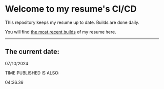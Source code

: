 # Welcome to my resume's CI/CD
This repository keeps my resume up to date. Builds are done daily.
  
You will find [the most recent builds](output/) of my resume here.
* * *
 
## The current date:  
 07/10/2024 
   
  
  
 TIME PUBLISHED IS ALSO: 
  
 04:36.36 
  
  

